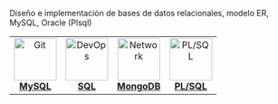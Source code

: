 
Diseño e implementación de bases de datos relacionales, modelo ER, MySQL, Oracle (Plsql)

<center>
<table>
  <tr>
        <td align="center"><a href="topics/git/README.md"><img src="https://github.com/temarioFPInformatica/DAM/assets/142623413/907581b2-3be4-4b77-a61b-affd01bd9367" width="75px;" height="75px;" alt="Git"/><br /><b>MySQL</b></a></td>
    <td align="center"><a href="topics/devops/README.md"><img src="https://github.com/temarioFPInformatica/DAM/assets/142623413/69947c6d-45da-406e-a1d1-96262fd9d50e" width="75px;" height="75px;" alt="DevOps"/><br /><b>SQL</b></a></td>
    <td align="center"><a href="#network"><img src="https://github.com/temarioFPInformatica/DAM/assets/142623413/52b761ec-69eb-4f8a-a470-b13e79135564" width="75px;" height="75px;" alt="Network"/><br /><b>MongoDB</b></a></td>
    <td align="center"><a href="#hardware"><img src="https://github.com/temarioFPInformatica/DAM/assets/142623413/4ddb6e30-394f-4d90-bd86-b4328a6b104f" width="75px;" height="75px;" alt="PL/SQL"/><br /><b>PL/SQL</b></a></td>

  </tr>

   
</table>
</center>
